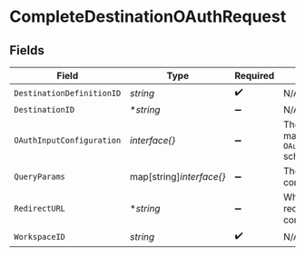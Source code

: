 # CompleteDestinationOAuthRequest


## Fields

| Field                                                                                                                                                                | Type                                                                                                                                                                 | Required                                                                                                                                                             | Description                                                                                                                                                          |
| -------------------------------------------------------------------------------------------------------------------------------------------------------------------- | -------------------------------------------------------------------------------------------------------------------------------------------------------------------- | -------------------------------------------------------------------------------------------------------------------------------------------------------------------- | -------------------------------------------------------------------------------------------------------------------------------------------------------------------- |
| `DestinationDefinitionID`                                                                                                                                            | *string*                                                                                                                                                             | :heavy_check_mark:                                                                                                                                                   | N/A                                                                                                                                                                  |
| `DestinationID`                                                                                                                                                      | **string*                                                                                                                                                            | :heavy_minus_sign:                                                                                                                                                   | N/A                                                                                                                                                                  |
| `OAuthInputConfiguration`                                                                                                                                            | *interface{}*                                                                                                                                                        | :heavy_minus_sign:                                                                                                                                                   | The values required to configure OAuth flows. The schema for this must match the `OAuthConfigSpecification.oauthUserInputFromConnectorConfigSpecification` schema.   |
| `QueryParams`                                                                                                                                                        | map[string]*interface{}*                                                                                                                                             | :heavy_minus_sign:                                                                                                                                                   | The query parameters present in the redirect URL after a user granted consent e.g auth code                                                                          |
| `RedirectURL`                                                                                                                                                        | **string*                                                                                                                                                            | :heavy_minus_sign:                                                                                                                                                   | When completing OAuth flow to gain an access token, some API sometimes requires to verify that the app re-send the redirectUrl that was used when consent was given. |
| `WorkspaceID`                                                                                                                                                        | *string*                                                                                                                                                             | :heavy_check_mark:                                                                                                                                                   | N/A                                                                                                                                                                  |
